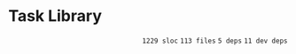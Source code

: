 # Task Library

<p align="right"><code>1229 sloc</code>&nbsp;<code>113 files</code>&nbsp;<code>5 deps</code>&nbsp;<code>11 dev deps</code></p>



<br />

<!-- START doctoc -->
<!-- END doctoc -->
